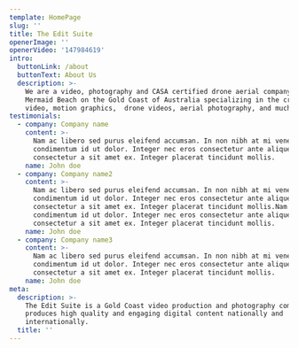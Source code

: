 ```yaml
---
template: HomePage
slug: ''
title: The Edit Suite
openerImage: ''
openerVideo: '147984619'
intro:
  buttonLink: /about
  buttonText: About Us
  description: >-
    We are a video, photography and CASA certified drone aerial company based in
    Mermaid Beach on the Gold Coast of Australia specializing in the creation of
    video, motion graphics,  drone videos, aerial photography, and much more!
testimonials:
  - company: Company name
    content: >-
      Nam ac libero sed purus eleifend accumsan. In non nibh at mi venenatis
      condimentum id ut dolor. Integer nec eros consectetur ante aliquet
      consectetur a sit amet ex. Integer placerat tincidunt mollis.
    name: John doe
  - company: Company name2
    content: >-
      Nam ac libero sed purus eleifend accumsan. In non nibh at mi venenatis
      condimentum id ut dolor. Integer nec eros consectetur ante aliquet
      consectetur a sit amet ex. Integer placerat tincidunt mollis.Nam ac libero sed purus eleifend accumsan. In non nibh at mi venenatis
      condimentum id ut dolor. Integer nec eros consectetur ante aliquet
      consectetur a sit amet ex. Integer placerat tincidunt mollis.
    name: John doe
  - company: Company name3
    content: >-
      Nam ac libero sed purus eleifend accumsan. In non nibh at mi venenatis
      condimentum id ut dolor. Integer nec eros consectetur ante aliquet
      consectetur a sit amet ex. Integer placerat tincidunt mollis.
    name: John doe
meta:
  description: >-
    The Edit Suite is a Gold Coast video production and photography company that
    produces high quality and engaging digital content nationally and
    internationally.
  title: ''
---
```


